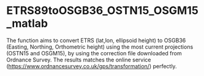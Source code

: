 # ETRS89toOSGB36_OSTN15_OSGM15_matlab

The function aims to convert ETRS (lat,lon, ellipsoid height) to OSGB36 (Easting, Northing, Orthometric height) using the most current projections (OSTN15 and OSGM15),
by using the correction file downloaded from Ordnance Survey. The results matches the online service (https://www.ordnancesurvey.co.uk/gps/transformation/) perfectly.
